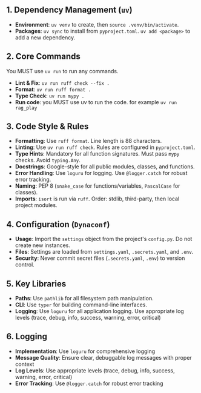 
## 1. Dependency Management (`uv`)
- **Environment**: `uv venv` to create, then `source .venv/bin/activate`.
- **Packages**: `uv sync` to install from `pyproject.toml`. `uv add <package>` to add a new dependency.

## 2. Core Commands
You MUST use `uv run` to run any commands. 
- **Lint & Fix**: `uv run ruff check --fix .`
- **Format**: `uv run ruff format .`
- **Type Check**: `uv run mypy .`
- **Run code**: you MUST use uv to run the code. for example `uv run rag_play`

## 3. Code Style & Rules
- **Formatting**: Use `ruff format`. Line length is 88 characters.
- **Linting**: Use `uv run ruff check`. Rules are configured in `pyproject.toml`.
- **Type Hints**: Mandatory for all function signatures. Must pass `mypy` checks. Avoid `typing.Any`.
- **Docstrings**: Google-style for all public modules, classes, and functions.
- **Error Handling**: Use `loguru` for logging. Use `@logger.catch` for robust error tracking.
- **Naming**: PEP 8 (`snake_case` for functions/variables, `PascalCase` for classes).
- **Imports**: `isort` is run via `ruff`. Order: stdlib, third-party, then local project modules.

## 4. Configuration (`Dynaconf`)
- **Usage**: Import the `settings` object from the project's `config.py`. Do not create new instances.
- **Files**: Settings are loaded from `settings.yaml`, `.secrets.yaml`, and `.env`.
- **Security**: Never commit secret files (`.secrets.yaml`, `.env`) to version control.

## 5. Key Libraries
- **Paths**: Use `pathlib` for all filesystem path manipulation.
- **CLI**: Use `typer` for building command-line interfaces.
- **Logging**: Use `loguru` for all application logging. Use appropriate log levels (trace, debug, info, success, warning, error, critical)

## 6. Logging
- **Implementation**: Use `loguru` for comprehensive logging
- **Message Quality**: Ensure clear, debuggable log messages with proper context
- **Log Levels**: Use appropriate levels (trace, debug, info, success, warning, error, critical)
- **Error Tracking**: Use `@logger.catch` for robust error tracking
